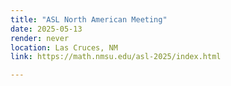 ```yaml
---
title: "ASL North American Meeting"
date: 2025-05-13
render: never
location: Las Cruces, NM
link: https://math.nmsu.edu/asl-2025/index.html

---
```

